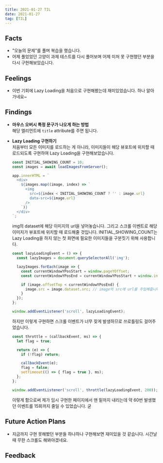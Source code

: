 ```yaml
---
title: 2021-01-27 TIL
date: 2021-01-27
tag: [TIL]
---
```


## Facts

- "오늘의 문제"를 풀며 복습을 했습니다.
- 어제 풀었었던 고양이 과제 테스트를 다시 풀어보며 어제 미처 못 구현했던 부분을 다시 구현해보았습니다.

## Feelings

- 이번 기회에 Lazy Loading을 처음으로 구현해봤는데 재미있었습니다. 하나 알아가네요~

## Findings

- **마우스 오버시 특정 문구가 나오게 하는 방법**  
  해당 엘리먼트에 `title` attribute를 주면 됩니다.

- **Lazy Loading 구현하기**  
  처음부터 모든 이미지를 로드하는 게 아니라, 이미지들이 해당 뷰포트에 위치할 때 로드되도록 구현하여 Lazy Loading을 구현해보았습니다.

    ```js
    const INITIAL_SHOWING_COUNT = 10;
    const images = await loadImagesFromServer();

    app.innerHTML = `
      <div>
        ${images.map((image, index) => `
          <img
            src=${index < INITIAL_SHOWING_COUNT ? '' : image.url}
            data-src=${image.url}
          />
        `)}
      </div>
    `;
    ```

    img의 dataset에 해당 이미지의 url을 넣어놓습니다. 그리고 스크롤 이벤트로 해당 이미지가 뷰포트에 위치할 때 로드해줄 것입니다. INITIAL_SHOWING_COUNT는 Lazy Loading을 하지 않는 첫 화면에 필요한 이미지들을 구분짓기 위해 사용합니다.

    ```js
    const lazyLoadingEvent = () => {
      const lazyImages = document.querySelectorAll('img');
    
      lazyImages.forEach(image => {
        const currentWindowYPosStart = window.pageYOffset;
        const currentWindowYPosEnd = currentWindowYPosStart + window.innerHeight;
    
        if (image.offsetTop < currentWindowYPosEnd) {
          image.src = image.dataset.src; // image의 src에 url를 주입해줍니다.
        }
      });
    };

    window.addEventListener('scroll', lazyLoadingEvent);
    ```

    하지만 이렇게 구현하면 스크롤 이벤트가 너무 잦게 발생하므로 쓰로틀링도 걸어주었습니다.

    ```js
    const throttle = (callbackEvent, ms) => {
      let flag = true;

      return (e) => {
        if (!flag) return;

        callbackEvent(e);
        flag = false;
        setTimeout(() => { flag = true }, ms);
      };
    };

    window.addEventListener('scroll', throttle(lazyLoadingEvent, 200));
    ```

    이렇게 함으로써 제가 임시 구현한 페이지에서 맨 밑까지 내리는데 약 60번 발생했던 이벤트를 15회까지 줄일 수 있었습니다. 굳

## Future Action Plans

- 지금까지 구현 못해봤던 부분들 하나하나 구현해보면 재미있을 것 같습니다. 시간날 때 무한 스크롤도 해봐야겠네요.

## Feedback
